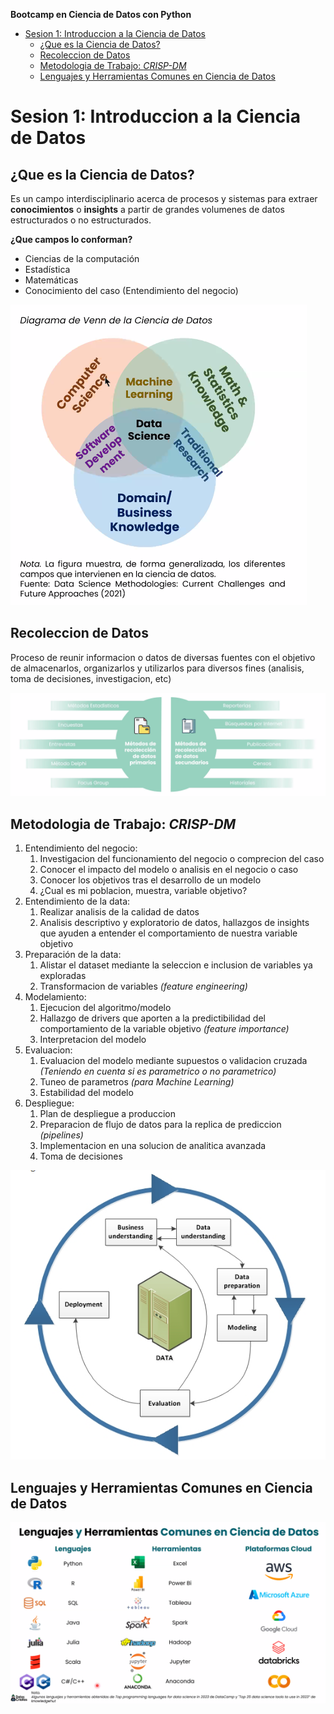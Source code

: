 **Bootcamp en Ciencia de Datos con Python**

- [Sesion 1: Introduccion a la Ciencia de Datos](#sesion-1-introduccion-a-la-ciencia-de-datos)
  - [¿Que es la Ciencia de Datos?](#que-es-la-ciencia-de-datos)
  - [Recoleccion de Datos](#recoleccion-de-datos)
  - [Metodologia de Trabajo: *CRISP-DM*](#metodologia-de-trabajo-crisp-dm)
  - [Lenguajes y Herramientas Comunes en Ciencia de Datos](#lenguajes-y-herramientas-comunes-en-ciencia-de-datos)


# Sesion 1: Introduccion a la Ciencia de Datos
## ¿Que es la Ciencia de Datos? 
Es un campo interdisciplinario acerca de procesos y sistemas para extraer **conocimientos** o **insights** a partir de grandes volumenes de datos estructurados o no estructurados.

**¿Que campos lo conforman?** 
- Ciencias de la computación
- Estadística
- Matemáticas
- Conocimiento del caso (Entendimiento del negocio)
  
![Diagrama de Venn de la Ciencia de Datos](assets/Img1.png)

## Recoleccion de Datos
Proceso de reunir informacion o datos de diversas fuentes con el objetivo de almacenarlos, organizarlos y utilizarlos para diversos fines (analisis, toma de decisiones, investigacion, etc)

![Metodos de Recoleccion de Datos](assets/Img2.png)

## Metodologia de Trabajo: *CRISP-DM*
1. Entendimiento del negocio:
   1. Investigacion del funcionamiento del negocio o comprecion del caso
   2. Conocer el impacto del modelo o analisis en el negocio o caso
   3. Conocer los objetivos tras el desarrollo de un modelo
   4. ¿Cual es mi poblacion, muestra, variable objetivo?
2. Entendimiento de la data:
   1. Realizar analisis de la calidad de datos
   2. Analisis descriptivo y exploratorio de datos, hallazgos de insights que ayuden a entender el comportamiento de nuestra variable objetivo
3. Preparación de la data:
   1. Alistar el dataset mediante la seleccion e inclusion de variables ya exploradas
   2. Transformacion de variables *(feature engineering)*
4. Modelamiento: 
   1. Ejecucion del algoritmo/modelo
   2. Hallazgo de drivers que aporten a la predictibilidad del comportamiento de la variable objetivo *(feature importance)*
   3. Interpretacion del modelo
5. Evaluacion: 
   1. Evaluacion del modelo mediante supuestos o validacion cruzada *(Teniendo en cuenta si es parametrico o no parametrico)*
   2. Tuneo de parametros *(para Machine Learning)*
   3. Estabilidad del modelo
6. Despliegue: 
   1. Plan de despliegue a produccion
   2. Preparacion de flujo de datos para la replica de prediccion *(pipelines)*
   3. Implementacion en una solucion de analitica avanzada
   4. Toma de decisiones

![CRISP-DM](assets/Img4.png)

## Lenguajes y Herramientas Comunes en Ciencia de Datos
![Lenguajes y Herramientas en Ciencia de Datos](assets/Img3.png)




